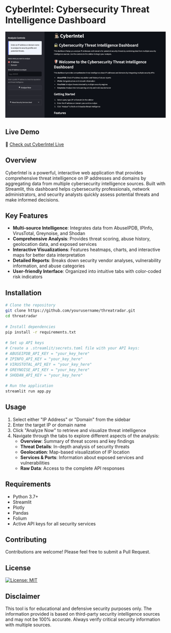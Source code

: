# CyberIntel: Cybersecurity Threat Intelligence Dashboard

![Screenshot](screenshot.png)

## Live Demo
🔗 [Check out CyberIntel Live](https://shashi1910-cyberintel-app-gqswqt.streamlit.app/)


## Overview

CyberIntel is a powerful, interactive web application that provides comprehensive threat intelligence on IP addresses and domains by aggregating data from multiple cybersecurity intelligence sources. Built with Streamlit, this dashboard helps cybersecurity professionals, network administrators, and security analysts quickly assess potential threats and make informed decisions.

## Key Features

- **Multi-source Intelligence**: Integrates data from AbuseIPDB, IPInfo, VirusTotal, Greynoise, and Shodan
- **Comprehensive Analysis**: Provides threat scoring, abuse history, geolocation data, and exposed services
- **Interactive Visualizations**: Features heatmaps, charts, and interactive maps for better data interpretation
- **Detailed Reports**: Breaks down security vendor analyses, vulnerability information, and abuse categories
- **User-friendly Interface**: Organized into intuitive tabs with color-coded risk indicators

## Installation

```bash
# Clone the repository
git clone https://github.com/yourusername/threatradar.git
cd threatradar

# Install dependencies
pip install -r requirements.txt

# Set up API keys
# Create a .streamlit/secrets.toml file with your API keys:
# ABUSEIPDB_API_KEY = "your_key_here"
# IPINFO_API_KEY = "your_key_here"
# VIRUSTOTAL_API_KEY = "your_key_here"
# GREYNOISE_API_KEY = "your_key_here"
# SHODAN_API_KEY = "your_key_here"

# Run the application
streamlit run app.py
```

## Usage

1. Select either "IP Address" or "Domain" from the sidebar
2. Enter the target IP or domain name
3. Click "Analyze Now" to retrieve and visualize threat intelligence
4. Navigate through the tabs to explore different aspects of the analysis:
   - **Overview**: Summary of threat scores and key findings
   - **Threat Details**: In-depth analysis of security threats
   - **Geolocation**: Map-based visualization of IP location
   - **Services & Ports**: Information about exposed services and vulnerabilities
   - **Raw Data**: Access to the complete API responses

## Requirements

- Python 3.7+
- Streamlit
- Plotly
- Pandas
- Folium
- Active API keys for all security services

## Contributing

Contributions are welcome! Please feel free to submit a Pull Request.

## License

[![License: MIT](https://img.shields.io/badge/License-MIT-yellow.svg)](https://opensource.org/licenses/MIT)


## Disclaimer

This tool is for educational and defensive security purposes only. The information provided is based on third-party security intelligence sources and may not be 100% accurate. Always verify critical security information with multiple sources.

